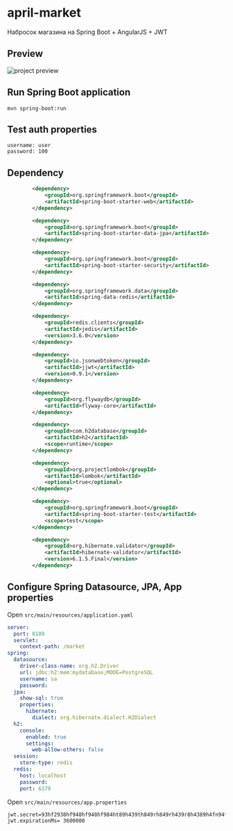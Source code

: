 # april-market
Набросок магазина на Spring Boot + AngularJS + JWT


## Preview
![project preview](https://b.radikal.ru/b34/2107/84/dbb42c20de87.png)

## Run Spring Boot application
```
mvn spring-boot:run
```


## Test auth properties
```
username: user
password: 100
```


## Dependency
```xml
		<dependency>
			<groupId>org.springframework.boot</groupId>
			<artifactId>spring-boot-starter-web</artifactId>
		</dependency>

		<dependency>
			<groupId>org.springframework.boot</groupId>
			<artifactId>spring-boot-starter-data-jpa</artifactId>
		</dependency>

		<dependency>
			<groupId>org.springframework.boot</groupId>
			<artifactId>spring-boot-starter-security</artifactId>
		</dependency>

		<dependency>
			<groupId>org.springframework.data</groupId>
			<artifactId>spring-data-redis</artifactId>
		</dependency>

		<dependency>
			<groupId>redis.clients</groupId>
			<artifactId>jedis</artifactId>
			<version>3.6.0</version>
		</dependency>

		<dependency>
			<groupId>io.jsonwebtoken</groupId>
			<artifactId>jjwt</artifactId>
			<version>0.9.1</version>
		</dependency>

		<dependency>
			<groupId>org.flywaydb</groupId>
			<artifactId>flyway-core</artifactId>
		</dependency>

		<dependency>
			<groupId>com.h2database</groupId>
			<artifactId>h2</artifactId>
			<scope>runtime</scope>
		</dependency>

		<dependency>
			<groupId>org.projectlombok</groupId>
			<artifactId>lombok</artifactId>
			<optional>true</optional>
		</dependency>

		<dependency>
			<groupId>org.springframework.boot</groupId>
			<artifactId>spring-boot-starter-test</artifactId>
			<scope>test</scope>
		</dependency>

		<dependency>
			<groupId>org.hibernate.validator</groupId>
			<artifactId>hibernate-validator</artifactId>
			<version>6.1.5.Final</version>
		</dependency>
```


## Configure Spring Datasource, JPA, App properties
Open `src/main/resources/application.yaml`
```yaml
server:
  port: 8189
  servlet:
    context-path: /market
spring:
  datasource:
    driver-class-name: org.h2.Driver
    url: jdbc:h2:mem:mydatabase;MODE=PostgreSQL
    username: sa
    password:
  jpa:
    show-sql: true
    properties:
      hibernate:
        dialect: org.hibernate.dialect.H2Dialect
  h2:
    console:
      enabled: true
      settings:
        web-allow-others: false
  session:
    store-type: redis
  redis:
    host: localhost
    password:
    port: 6379
```
Open `src/main/resources/app.properties`
```properties
jwt.secret=93hf2938hf948hf948hf984ht89h439th849rh849rh439r8h4389h4fn94f
jwt.expirationMs= 3600000
```
